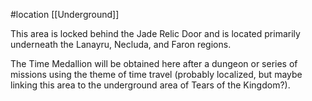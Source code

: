 #location [[Underground]]

This area is locked behind the Jade Relic Door and is located primarily underneath the Lanayru, Necluda, and Faron regions.

The Time Medallion will be obtained here after a dungeon or series of missions using the theme of time travel (probably localized, but maybe linking this area to the underground area of Tears of the Kingdom?).
